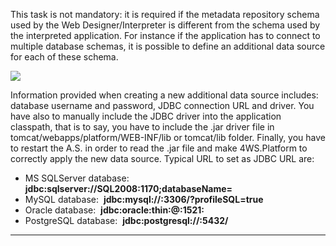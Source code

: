 This task is not mandatory: it is required if the metadata repository schema used by the Web Designer/Interpreter is different from the schema used by the interpreted application. For instance if the application has to connect to multiple database schemas, it is possible to define an additional data source for each of these schema.

![](http://4wsplatform.org/wp-content/uploads/2015/12/additionalDSs-1024x522.jpg)

Information provided when creating a new additional data source includes: database username and password, JDBC connection URL and driver.
You have also to manually include the JDBC driver into the application classpath, that is to say, you have to include the .jar driver file in tomcat/webapps/platform/WEB-INF/lib or tomcat/lib folder.
Finally, you have to restart the A.S. in order to read the .jar file and make 4WS.Platform to correctly apply the new data source.
Typical URL to set as JDBC URL are:

* MS SQLServer database:  **jdbc:sqlserver://SQL2008:1170;databaseName=** 
* MySQL database:  **jdbc:mysql://:3306/?profileSQL=true** 
* Oracle database:  **jdbc:oracle:thin:@:1521:** 
* PostgreSQL database:  **jdbc:postgresql://:5432/** 


                

---


